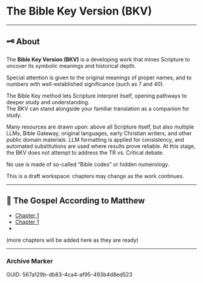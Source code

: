 # The Bible Key Version (BKV)

---

## 🗝️ About
The **Bible Key Version (BKV)** is a developing work that mines Scripture to uncover its symbolic meanings and historical depth.  

Special attention is given to the original meanings of proper names, and to numbers with well-established significance (such as 7 and 40). 

The Bible Key method lets Scripture interpret itself, opening pathways to deeper study and understanding.  
The BKV can stand alongside your familiar translation as a companion for study.  

Many resources are drawn upon: above all Scripture itself, but also multiple LLMs, Bible Gateway, original languages, early Christian writers, and other public domain materials. LLM formatting is applied for consistency, and automated substitutions are used where results prove reliable. At this stage, the BKV does not attempt to address the TR vs. Critical debate.


No use is made of so-called “Bible codes” or hidden numerology. 

This is a draft workspace: chapters may change as the work continues.

---

## 📖 The Gospel According to Matthew
- [Chapter 1](Matthew_01.md)
- [Chapter 1](Matthew_02.md)
- 
(more chapters will be added here as they are ready)




---

### Archive Marker
GUID: 567a129b-db83-4ca4-af95-493b4d8ed523
